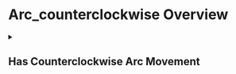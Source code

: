 # Arc_counterclockwise Overview

<details>
<summary><h2>Has Counterclockwise Arc Movement</h2></summary>


<h3>🔵 Label Name:</h3>
<code>has_arc_counterclockwise</code>


<h3>📖 Definition:</h3>
Does the camera move in a counterclockwise arc?

<details>
<summary><h4> Question (Definition)</h4></summary>

- Is there a counterclockwise arcing motion in the scene?

- Is the camera moving in a circular path counterclockwise around something in the scene?

- Is there a counterclockwise arc movement in the shot?

- Is the camera executing a counterclockwise arcing motion?

- Is the camera orbiting counterclockwise?

- Does the camera orbit counterclockwise?

- Does the camera arc rightward?

- Is the camera moving in a rightward arc?

- Is the camera arcing rightward around something?

- Is the camera orbiting rightward around something?

</details>

<details>
<summary><h4> Alternative Question</h4></summary>

- Is the camera arcing around the frame center in a counterclockwise direction?

- Does the camera arc counterclockwise around the subject?

- Does the camera move in a sweeping counterclockwise arc around the subject?

- Does the camera orbit counterclockwise around the subject?

- Is there a counterclockwise tracking arc around the scene?

- Does the camera execute a sweeping counterclockwise motion around a central point?

- Is the camera moving in a smooth counterclockwise curve around an object?

- Is there a counterclockwise circular camera movement?

- Does the camera arc around the scene in a counterclockwise direction?

- Is the camera rotating around a fixed subject in a counterclockwise arc?

- Does the shot feature a counterclockwise camera movement around the subject?

- Is the frame moving in a curved path in a counterclockwise direction?

- Does the camera perform a controlled counterclockwise orbital motion?

- Is there a smooth counterclockwise tracking arc in the scene?

- Does the camera flow in a circular motion around the frame center?

- Is there a deliberate counterclockwise arc movement in this shot?

- Is the camera executing a subtle counterclockwise circling movement?

- Does the scene feature a dynamic counterclockwise arc around the subject?

- Is the camera describing a wide counterclockwise arc in this shot?

- Does the camera move rightward in a wide arc?

- Is there a rightward arcing motion around the subject?

- Does the camera track right in a curving movement?

- Is the camera making a smooth rightward orbital motion?

- Is there a subtle rightward camera drift in an arc?

- Does the camera smoothly arc rightward while following the subject?

- Is the camera performing a rightward sweeping arc?

- Does the shot include a rightward-moving circular path around the subject?

</details>

<details>
<summary><h4> Prompt (Definition)</h4></summary>

- A scene featuring a counterclockwise camera arc.

- A shot with a counterclockwise arcing motion.

- The camera moves in a counterclockwise arc around something in the scene.

- A video showing a counterclockwise arcing motion.

- The camera orbits counterclockwise around something.

- The camera executes a counterclockwise arcing motion.

- The camera arcs counterclockwise.

- An arc movement in a counterclockwise direction.

- An arcing shot with counterclockwise motion.

- The camera arcs rightward.

</details>

<details>
<summary><h4> Alternative Prompt</h4></summary>

- A camera movement following a sweeping counterclockwise curve.

- The camera orbits a subject in a counterclockwise arc.

- The camera moves in a circular path counterclockwise around the frame center.

- A scene with counterclockwise camera movement along a circular path.

- A shot where the camera moves in a wide counterclockwise arc.

- The camera executes a smooth counterclockwise arcing motion.

- A shot where the camera arcs counterclockwise around the subject.

- A shot featuring a smooth counterclockwise tracking arc.

- The camera orbits the subject in a counterclockwise motion.

- A video showing a sweeping counterclockwise camera movement.

- A shot with a counterclockwise curving motion around an object.

- The camera executes a controlled circular movement in a counterclockwise direction.

- A scene where the camera follows a curved path counterclockwise around the subject.

- A shot demonstrating a counterclockwise arcing motion.

- A video where the camera sweeps smoothly in a circular motion counterclockwise.

- A scene featuring an elegant counterclockwise camera arc.

- A shot where the camera dynamically circles counterclockwise around the frame center.

- A video showing the camera tracking in a controlled counterclockwise arc.

- A scene with a steady, smooth counterclockwise orbit around the subject.

- A shot employing a wide, sweeping counterclockwise arc.

- A video demonstrating a cinematic counterclockwise arcing motion.

- A scene where the camera subtly follows a circular counterclockwise trajectory.

- A shot with fluid counterclockwise motion circling a central element.

- A video featuring a natural, controlled counterclockwise arc movement.

- A shot where the camera arcs rightward around the subject.

- A scene with a rightward tracking arc.

- The camera smoothly moves right in a wide curving motion.

- A video demonstrating a rightward orbital movement.

- A shot where the camera subtly drifts rightward in an arc.

- A scene showing the camera moving right in a circular path.

- A video featuring a gentle rightward arc around the subject.

</details>

<h4>🟢 Positive:</h4>
<code>self.cam_motion.arc_ccw is True</code>

<h4>🔴 Negative:</h4>
<code>self.cam_motion.arc_ccw is False</code>

<details>
<summary><h4>🔴 Negative (Easy)</h4></summary>

- <b>arcing_clockwise</b>: <code>self.cam_motion.arc_cw is True</code>

</details>

</details>

